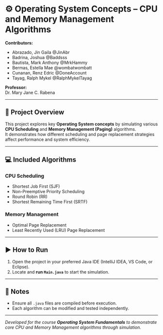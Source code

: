 # ⚙️ Operating System Concepts – CPU and Memory Management Algorithms

**Contributors:**  
- Abrazado, Jin Gaila @JinAbr
- Badrina, Joshua @Baddsss
- Bautista, Mark Anthony @MrkHammy
- Bermas, Estella Mae @wombatwombatt
- Cunanan, Renz Edric @DoneAccount 
- Tayag, Ralph Mykel @RalphMykelTayag

**Professor:**  
Dr. Mary Jane C. Rabena  

---

## 🚀 Project Overview
This project explores key **Operating System concepts** by simulating various **CPU Scheduling** and **Memory Management (Paging)** algorithms.  
It demonstrates how different scheduling and page replacement strategies affect performance and system efficiency.

---

## 💻 Included Algorithms

### CPU Scheduling
- Shortest Job First (SJF)
- Non-Preemptive Priority Scheduling
- Round Robin (RR)
- Shortest Remaining Time First (SRTF)

### Memory Management
- Optimal Page Replacement
- Least Recently Used (LRU) Page Replacement

---

## ▶️ How to Run
1. Open the project in your preferred Java IDE (IntelliJ IDEA, VS Code, or Eclipse).  
2. Locate and **run `Main.java`** to start the simulation.

---

## 📝 Notes
- Ensure all `.java` files are compiled before execution.  
- Each algorithm can be modified and tested independently.

---

*Developed for the course **Operating System Fundamentals** to demonstrate core CPU and Memory Management algorithms through simulation.*
